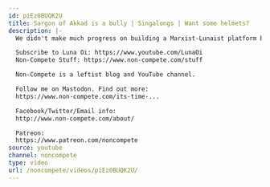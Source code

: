 ```yaml
---
id: piEz0BUQK2U
title: Sargon of Akkad is a bully | Singalongs | Want some helmets?
description: |-
  We didn't make much progress on building a Marxist-Lunaist platform but we did play some ukulele and wreckt some Sargon!

  Subscribe to Luna Oi: https://www.youtube.com/LunaOi
  Non-Compete Stuff: https://www.non-compete.com/stuff

  Non-Compete is a leftist blog and YouTube channel.

  Follow me on Mastodon. Find out more:
  https://www.non-compete.com/its-time-...

  Facebook/Twitter/Email info:
  http://www.non-compete.com/about/

  Patreon:
  https://www.patreon.com/noncompete
source: youtube
channel: noncompete
type: video
url: /noncompete/videos/piEz0BUQK2U/
---
```

